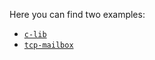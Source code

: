Here you can find two examples:

* [`c-lib`](https://github.com/skade/rust-three-days-course/tree/master/example/c-lib)
* [`tcp-mailbox`](https://github.com/skade/rust-three-days-course/tree/master/example/tcp-mailbox)

